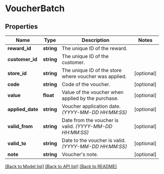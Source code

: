 # VoucherBatch

## Properties
Name | Type | Description | Notes
------------ | ------------- | ------------- | -------------
**reward_id** | **string** | The unique ID of the reward. | 
**customer_id** | **string** | The unique ID of the customer. | 
**store_id** | **string** | The unique ID of the store where voucher was applied. | [optional] 
**code** | **string** | Code of the voucher. | [optional] 
**value** | **float** | Value of the voucher when applied by the purchase. | [optional] 
**applied_date** | **string** | Voucher application date. *(YYYY-MM-DD HH:MM:SS)* | [optional] 
**valid_from** | **string** | Date from the voucher is valid. *(YYYY-MM-DD HH:MM:SS)* | [optional] 
**valid_to** | **string** | Date to the voucher is valid. *(YYYY-MM-DD HH:MM:SS)* | [optional] 
**note** | **string** | Voucher&#x27;s note. | [optional] 

[[Back to Model list]](../../README.md#documentation-for-models) [[Back to API list]](../../README.md#documentation-for-api-endpoints) [[Back to README]](../../README.md)

